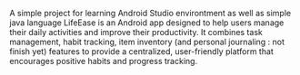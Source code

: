 A simple project for learning Android Studio environtment as well as simple java language
LifeEase is an Android app designed to help users manage their daily activities and improve their productivity.
It combines task management, habit tracking, item inventory (and personal journaling : not finish yet) features to provide a centralized, user-friendly platform that encourages positive habits and progress tracking.
